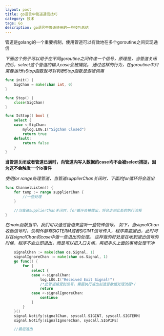 ```yaml
---
layout: post
title: go语言中管道通信技巧
category: 技术
tags: Go
description: go语言中管道使用的一些技巧总结
---
```


管道是golang的一个重要机制，使用管道可以有效地在多个goroutine之间实现通信

_下面这个例子可以用于在不同goroutine之间传递一个信号，原理是，当管道关闭的后，select这个管道的输入case会被捕捉。
通过这样的行为，在goroutine中只需要运行IsStop函数就可以判断Stop函数是否被调用_

```go
func init() {
	SigChan = make(chan int, 0)
}

func Stop() {
	close(SigChan)
}

func IsStop() bool {
 	select {
 	case <-SigChan:
 		mylog.LOG.I("SigChan Closed")
 		return true
 	default:
 		return false
 	}
}
```

**当管道关闭或者管道已满时，向管道内写入数据的case均不会被select捕捉，因为这不会触发一个io事件**

_使用for range处理管道，当管道supplierChan关闭时，下面的for循环将会退出_

```go
func ChannelListen() {
	for temp := range supplierChan {
	    //一些处理
	}
	
	//当管道supplierChan关闭时，for循环会被推出，将会走到此处的执行流程
}
```


_在main函数当中，我们可以通过管道来监听一些特殊信号。
如下，当signalChan收到信号时，说明外部有SIGTERM或者SIGINT信号传入，程序需要退出，此时可以在signalChan的case中做一些退出的处理。
这样做的好处是在收到退出信号的时候，程序不会立即退出，而是可以把入口关闭，再把手头上面的事情处理干净_

```go
	signalChan := make(chan os.Signal, 1)
	signalIgnoreChan := make(chan os.Signal, 1)
	go func() {
		for {
			select {
			case <-signalChan:
				log.LOG.I("Received Exit Signal!")
				/*此管道接受到信号，需要执行退出前遗留数据处理流程*/
				return
			case <-signalIgnoreChan:
				continue
			}
		}
	}()
	signal.Notify(signalChan, syscall.SIGINT, syscall.SIGTERM)
	signal.Notify(signalIgnoreChan, syscall.SIGPIPE)

	//最后退出
```


